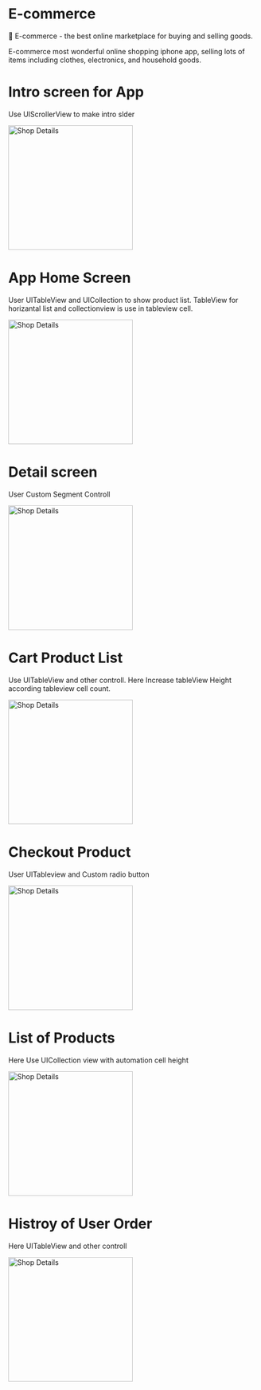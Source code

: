 # E-commerce

🛒 E-commerce - the best online marketplace for buying and selling goods.

E-commerce most wonderful online shopping iphone app, selling lots of items including clothes, electronics, and household goods.

# Intro screen for App
Use UIScrollerView to make intro slder

<img alt="Shop Details" src="https://github.com/gafurcseku/E-commerce/blob/master/images/intro_screen.png" width="250px">

# App Home Screen
User UITableView and UICollection to show product list. TableView for horizantal list and collectionview is use in tableview cell.

<img alt="Shop Details" src="https://github.com/gafurcseku/E-commerce/blob/master/images/main_menu.png" width="250px">

# Detail screen
User Custom Segment Controll

<img alt="Shop Details" src="https://github.com/gafurcseku/E-commerce/blob/master/images/product_details.png" width="250px">

# Cart Product List
Use UITableView and other controll. Here Increase tableView Height according tableview cell count. 

<img alt="Shop Details" src="https://github.com/gafurcseku/E-commerce/blob/master/images/shopping_cart.png" width="250px">

# Checkout Product
User UITableview and Custom radio button

<img alt="Shop Details" src="https://github.com/gafurcseku/E-commerce/blob/master/images/checkout.png" width="250px">

# List of Products
Here Use UICollection view with automation cell height

<img alt="Shop Details" src="https://github.com/gafurcseku/E-commerce/blob/master/images/shop.png" width="250px">

# Histroy of User Order
Here UITableView and other controll

<img alt="Shop Details" src="https://github.com/gafurcseku/E-commerce/blob/master/images/order_history.png" width="250px">
